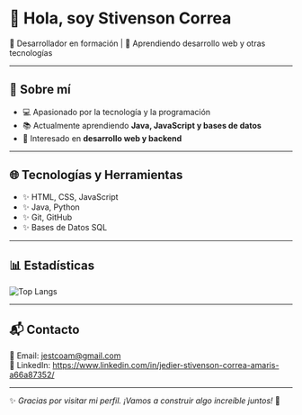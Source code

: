 # 👋 Hola, soy Stivenson Correa  
🚀 Desarrollador en formación | 🌱 Aprendiendo desarrollo web y otras tecnologías

---

## 📌 Sobre mí  
- 💻 Apasionado por la tecnología y la programación  
- 📚 Actualmente aprendiendo **Java, JavaScript y bases de datos**  
- 🎯 Interesado en **desarrollo web y backend**  

---

## 🌐 Tecnologías y Herramientas
- ✨ HTML, CSS, JavaScript
- ✨ Java, Python
- ✨ Git, GitHub
- ✨ Bases de Datos SQL
 
---

## 📊 Estadísticas
![Top Langs](https://github-readme-stats.vercel.app/api/top-langs/?username=Stivenco12&layout=compact&theme=dark)

---

## 📬 Contacto  
📧 Email: jestcoam@gmail.com  
🔗 LinkedIn: https://www.linkedin.com/in/jedier-stivenson-correa-amaris-a66a87352/

---

✨ _Gracias por visitar mi perfil. ¡Vamos a construir algo increíble juntos!_ 🚀



